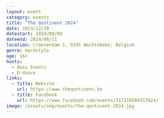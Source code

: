 ```yaml
---
layout: event
category: events
title: "The Qontinent 2024"
date: 2023/12/20
datestart: 2024/08/09
dateend: 2024/08/11
location: Craenendam 1, 9185 Wachtebeke, Belgium
genre: Hardstyle
age: 16+
hosts:
  - Bass Events
  - Q-dance
links:
  - title: Website
    url: https://www.theqontinent.be
  - title: Facebook
    url: https://www.facebook.com/events/317110504557624/
image: /assets/img/events/the-qontinent-2024.jpg
---
```

